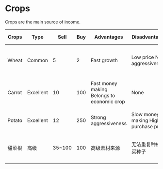 # Crops

Crops are the main source of income.

| Crops  | Type      | Sell   | Buy | Advantages                                 | Disadvantages                         | Interact         | Rare drop                  | Main strategy                        |
| ------ | --------- | ------ | --- | ------------------------------------------ | ------------------------------------- | ---------------- | -------------------------- | ------------------------------------ |
| Wheat  | Common    | 5      | 2   | Fast growth                                | Low price No aggressiveness           | Chicken Cauldron | Golden wheat Carrot Potato | Compost flow Golden alchemy flow     |
| Carrot | Excellent | 10     | 100 | Fast money making Belongs to economic crop | None                                  | Pig Cauldron     | Golden carrot              | Traditional carrot flow Alchemy flow |
| Potato | Excellent | 12     | 250 | Strong aggressiveness                      | Slow money making High purchase price | Pig Cauldron     | 土豆雷 毒马铃薯                   | 土豆雷流 炼药流                             |
| 甜菜根    | 高级        | 35~100 | 100 | 高级素材来源                                     | 无法重复种植 必买种子                           | 炼药锅 金锄           | 金苹果 西瓜 南瓜 甜浆果              | 金铲流 西瓜爆杀流 炼药流                        |
